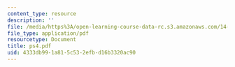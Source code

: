 ```yaml
---
content_type: resource
description: ''
file: /media/https%3A/open-learning-course-data-rc.s3.amazonaws.com/14-30-introduction-to-statistical-method-in-economics-spring-2006/4333db991a815c532efbd16b3320ac90_ps4.pdf
file_type: application/pdf
resourcetype: Document
title: ps4.pdf
uid: 4333db99-1a81-5c53-2efb-d16b3320ac90
---
```

